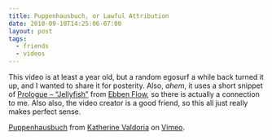```yaml
---
title: Puppenhausbuch, or Lawful Attribution
date: 2010-09-10T14:25:06-07:00
layout: post
tags:
  - friends
  - videos
---
```

This video is at least a year old, but a random egosurf a while back turned it up, and I wanted to share it for posterity. Also, _ahem_, it uses a short snippet of [Prologue &#8211; &#8220;Jellyfish&#8221;](http://nebyoolae.com/songs/view/78) from [Ebben Flow](http://nebyoolae.com/albums/view/5), so there is actually a connection to me. Also also, the video creator is a good friend, so this all just really makes perfect sense.

[Puppenhausbuch](http://vimeo.com/5253492) from [Katherine Valdoria](http://vimeo.com/mewkat) on [Vimeo](http://vimeo.com).

<!--more-->
